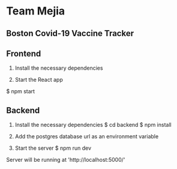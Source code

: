 # Team Mejia

## Boston Covid-19 Vaccine Tracker

## Frontend

1. Install the necessary dependencies

2. Start the React app

$ npm start

## Backend

1. Install the necessary dependencies
$ cd backend
$ npm install

2. Add the postgres database url as an environment variable

3. Start the server
$ npm run dev

Server will be running at 'http://localhost:5000/'

